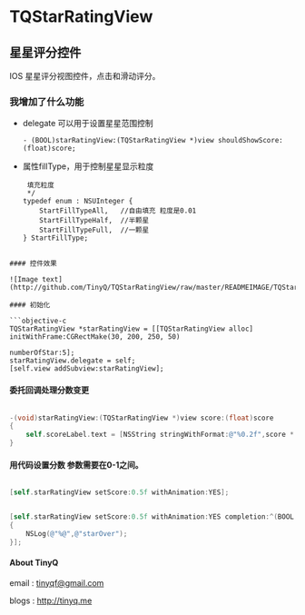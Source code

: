 TQStarRatingView
================

## 星星评分控件

IOS 星星评分视图控件，点击和滑动评分。

### 我增加了什么功能

- delegate 可以用于设置星星范围控制

    ```
    - (BOOL)starRatingView:(TQStarRatingView *)view shouldShowScore:(float)score;
    ```
- 属性fillType，用于控制星星显示粒度

    ```/**
     填充粒度
     */
    typedef enum : NSUInteger {
        StartFillTypeAll,   //自由填充 粒度是0.01
        StartFillTypeHalf,  //半颗星
        StartFillTypeFull,  //一颗星
    } StartFillType;
```

#### 控件效果

![Image text](http://github.com/TinyQ/TQStarRatingView/raw/master/READMEIMAGE/TQStarRatingView.gif)

#### 初始化

```objective-c
TQStarRatingView *starRatingView = [[TQStarRatingView alloc] initWithFrame:CGRectMake(30, 200, 250, 50)
                                                                  numberOfStar:5];
starRatingView.delegate = self;
[self.view addSubview:starRatingView];
```
    
#### 委托回调处理分数变更

```objective-c

-(void)starRatingView:(TQStarRatingView *)view score:(float)score
{
 	self.scoreLabel.text = [NSString stringWithFormat:@"%0.2f",score * 10 ];
}

```
    
#### 用代码设置分数 参数需要在0-1之间。

```objective-c

[self.starRatingView setScore:0.5f withAnimation:YES];

``` 
    
```objective-c    

[self.starRatingView setScore:0.5f withAnimation:YES completion:^(BOOL finished)
{
    NSLog(@"%@",@"starOver");
}];

```  
  
####  About TinyQ

 email : <tinyqf@gmail.com>
 
 blogs : <http://tinyq.me>
 
 
